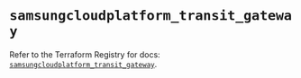 # `samsungcloudplatform_transit_gateway`

Refer to the Terraform Registry for docs: [`samsungcloudplatform_transit_gateway`](https://registry.terraform.io/providers/samsungsdscloud/samsungcloudplatform/3.13.0/docs/resources/transit_gateway).
